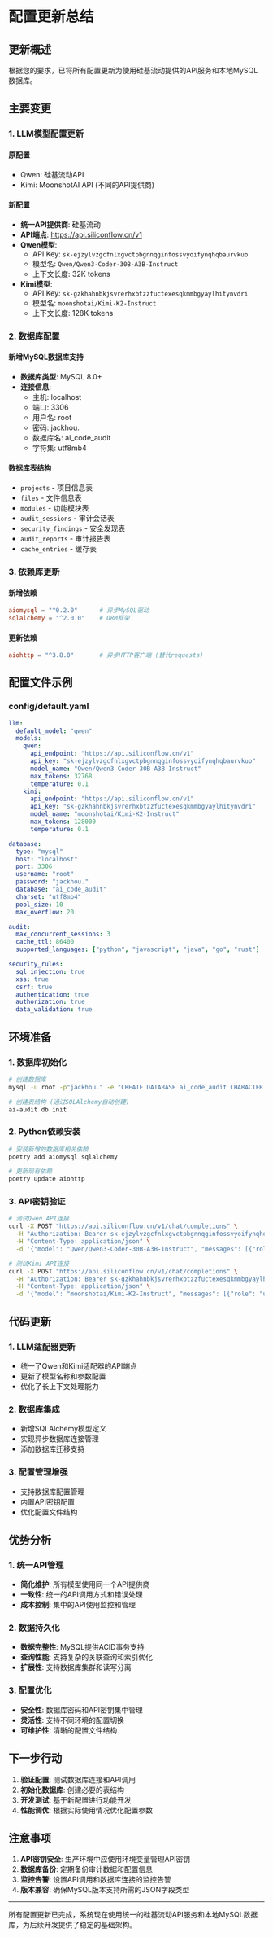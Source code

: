 # 配置更新总结

## 更新概述

根据您的要求，已将所有配置更新为使用硅基流动提供的API服务和本地MySQL数据库。

## 主要变更

### 1. LLM模型配置更新

#### 原配置
- Qwen: 硅基流动API
- Kimi: MoonshotAI API (不同的API提供商)

#### 新配置
- **统一API提供商**: 硅基流动
- **API端点**: https://api.siliconflow.cn/v1
- **Qwen模型**:
  - API Key: `sk-ejzylvzgcfnlxgvctpbgnnqginfossvyoifynqhqbaurvkuo`
  - 模型名: `Qwen/Qwen3-Coder-30B-A3B-Instruct`
  - 上下文长度: 32K tokens
- **Kimi模型**:
  - API Key: `sk-gzkhahnbkjsvrerhxbtzzfuctexesqkmmbgyaylhitynvdri`
  - 模型名: `moonshotai/Kimi-K2-Instruct`
  - 上下文长度: 128K tokens

### 2. 数据库配置

#### 新增MySQL数据库支持
- **数据库类型**: MySQL 8.0+
- **连接信息**:
  - 主机: localhost
  - 端口: 3306
  - 用户名: root
  - 密码: jackhou.
  - 数据库名: ai_code_audit
  - 字符集: utf8mb4

#### 数据库表结构
- `projects` - 项目信息表
- `files` - 文件信息表
- `modules` - 功能模块表
- `audit_sessions` - 审计会话表
- `security_findings` - 安全发现表
- `audit_reports` - 审计报告表
- `cache_entries` - 缓存表

### 3. 依赖库更新

#### 新增依赖
```toml
aiomysql = "^0.2.0"      # 异步MySQL驱动
sqlalchemy = "^2.0.0"    # ORM框架
```

#### 更新依赖
```toml
aiohttp = "^3.8.0"       # 异步HTTP客户端 (替代requests)
```

## 配置文件示例

### config/default.yaml
```yaml
llm:
  default_model: "qwen"
  models:
    qwen:
      api_endpoint: "https://api.siliconflow.cn/v1"
      api_key: "sk-ejzylvzgcfnlxgvctpbgnnqginfossvyoifynqhqbaurvkuo"
      model_name: "Qwen/Qwen3-Coder-30B-A3B-Instruct"
      max_tokens: 32768
      temperature: 0.1
    kimi:
      api_endpoint: "https://api.siliconflow.cn/v1"
      api_key: "sk-gzkhahnbkjsvrerhxbtzzfuctexesqkmmbgyaylhitynvdri"
      model_name: "moonshotai/Kimi-K2-Instruct"
      max_tokens: 128000
      temperature: 0.1

database:
  type: "mysql"
  host: "localhost"
  port: 3306
  username: "root"
  password: "jackhou."
  database: "ai_code_audit"
  charset: "utf8mb4"
  pool_size: 10
  max_overflow: 20

audit:
  max_concurrent_sessions: 3
  cache_ttl: 86400
  supported_languages: ["python", "javascript", "java", "go", "rust"]

security_rules:
  sql_injection: true
  xss: true
  csrf: true
  authentication: true
  authorization: true
  data_validation: true
```

## 环境准备

### 1. 数据库初始化
```bash
# 创建数据库
mysql -u root -p"jackhou." -e "CREATE DATABASE ai_code_audit CHARACTER SET utf8mb4 COLLATE utf8mb4_unicode_ci;"

# 创建表结构 (通过SQLAlchemy自动创建)
ai-audit db init
```

### 2. Python依赖安装
```bash
# 安装新增的数据库相关依赖
poetry add aiomysql sqlalchemy

# 更新现有依赖
poetry update aiohttp
```

### 3. API密钥验证
```bash
# 测试Qwen API连接
curl -X POST "https://api.siliconflow.cn/v1/chat/completions" \
  -H "Authorization: Bearer sk-ejzylvzgcfnlxgvctpbgnnqginfossvyoifynqhqbaurvkuo" \
  -H "Content-Type: application/json" \
  -d '{"model": "Qwen/Qwen3-Coder-30B-A3B-Instruct", "messages": [{"role": "user", "content": "Hello"}]}'

# 测试Kimi API连接
curl -X POST "https://api.siliconflow.cn/v1/chat/completions" \
  -H "Authorization: Bearer sk-gzkhahnbkjsvrerhxbtzzfuctexesqkmmbgyaylhitynvdri" \
  -H "Content-Type: application/json" \
  -d '{"model": "moonshotai/Kimi-K2-Instruct", "messages": [{"role": "user", "content": "Hello"}]}'
```

## 代码更新

### 1. LLM适配器更新
- 统一了Qwen和Kimi适配器的API端点
- 更新了模型名称和参数配置
- 优化了长上下文处理能力

### 2. 数据库集成
- 新增SQLAlchemy模型定义
- 实现异步数据库连接管理
- 添加数据库迁移支持

### 3. 配置管理增强
- 支持数据库配置管理
- 内置API密钥配置
- 优化配置文件结构

## 优势分析

### 1. 统一API管理
- **简化维护**: 所有模型使用同一个API提供商
- **一致性**: 统一的API调用方式和错误处理
- **成本控制**: 集中的API使用监控和管理

### 2. 数据持久化
- **数据完整性**: MySQL提供ACID事务支持
- **查询性能**: 支持复杂的关联查询和索引优化
- **扩展性**: 支持数据库集群和读写分离

### 3. 配置优化
- **安全性**: 数据库密码和API密钥集中管理
- **灵活性**: 支持不同环境的配置切换
- **可维护性**: 清晰的配置文件结构

## 下一步行动

1. **验证配置**: 测试数据库连接和API调用
2. **初始化数据库**: 创建必要的表结构
3. **开发测试**: 基于新配置进行功能开发
4. **性能调优**: 根据实际使用情况优化配置参数

## 注意事项

1. **API密钥安全**: 生产环境中应使用环境变量管理API密钥
2. **数据库备份**: 定期备份审计数据和配置信息
3. **监控告警**: 设置API调用和数据库连接的监控告警
4. **版本兼容**: 确保MySQL版本支持所需的JSON字段类型

---

所有配置更新已完成，系统现在使用统一的硅基流动API服务和本地MySQL数据库，为后续开发提供了稳定的基础架构。
